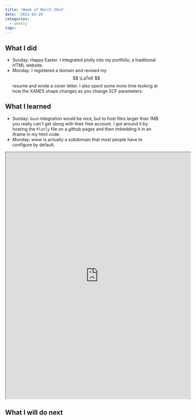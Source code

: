 ```yaml
---
title: "Week of March 29nd"
date: '2021-03-29'
categories:
  - weekly
tags:
---
```


## What I did

- Sunday: Happy Easter. I integrated plotly into my portfolio, a traditional HTML website.
- Monday: I registered a domain and revised my $$ \LaTeX $$ resume and wrote a cover letter. I also spent some more time looking at how the XANES shape changes as you change SCF parameters.

## What I learned
- Sunday: `Dash` integration would be nice, but to host files larger than 1MB you really can't get along with their free account. I got around it by hosting the `Plotly` file on a github pages and then imbedding it in an iframe in my html code.
- Monday: www is actually a subdomain that most people have to configure by default.

<iframe src="https://www.wolframcloud.com/obj/49653cdd-896c-4511-8ebf-2ff50f8ed7fb?_embed=iframe" width="600" height="800"></iframe>

## What I will do next